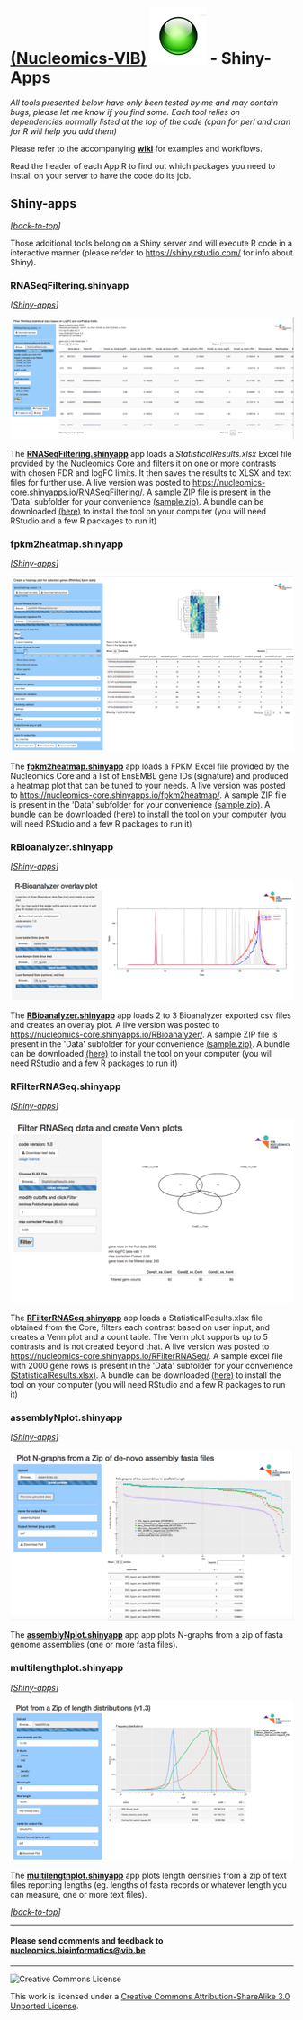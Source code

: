 [(Nucleomics-VIB)](https://github.com/Nucleomics-VIB)
![shiny-apps](pictures/shiny.png) - Shiny-Apps
==========

*All tools presented below have only been tested by me and may contain bugs, please let me know if you find some. Each tool relies on dependencies normally listed at the top of the code (cpan for perl and cran for R will help you add them)*

Please refer to the accompanying **[wiki](https://github.com/Nucleomics-VIB/shiny-apps/wiki)** for examples and workflows.

Read the header of each App.R to find out which packages you need to install on your server to have the code do its job.

## Shiny-apps
*[[back-to-top](#top)]*  

Those additional tools belong on a Shiny server and will execute R code in a interactive manner (please refder to https://shiny.rstudio.com/ for info about Shiny).


### **RNASeqFiltering.shinyapp** 
*[[Shiny-apps](#shiny-apps)]*

![RNASeqFiltering](pictures/RNASeqFiltering.png)

The **[RNASeqFiltering.shinyapp](RNASeqFiltering)** app loads a *StatisticalResults.xlsx* Excel file provided by the Nucleomics Core and filters it on one or more contrasts with chosen FDR and logFC limits. It then saves the results to XLSX and text files for further use. A live version was posted to https://nucleomics-core.shinyapps.io/RNASeqFiltering/. A sample ZIP file is present in the 'Data' subfolder for your convenience [(sample.zip)](https://github.com/Nucleomics-VIB/Shiny-apps/raw/master/RNASeqFiltering/Data/sample.zip). A bundle can be downloaded [(here)](https://github.com/Nucleomics-VIB/Shiny-apps/raw/master/RNASeqFiltering/Data/RNASeqFiltering-bundle.zip) to install the tool on your computer (you will need RStudio and a few R packages to run it)

### **fpkm2heatmap.shinyapp** 
*[[Shiny-apps](#shiny-apps)]*

![fpkm2heatmap](pictures/fpkm2heatmap.png)

The **[fpkm2heatmap.shinyapp](fpkm2heatmap)** app loads a FPKM Excel file provided by the Nucleomics Core and a list of EnsEMBL gene IDs (signature) and produced a heatmap plot that can be tuned to your needs. A live version was posted to https://nucleomics-core.shinyapps.io/fpkm2heatmap/. A sample ZIP file is present in the 'Data' subfolder for your convenience [(sample.zip)](https://github.com/Nucleomics-VIB/Shiny-apps/raw/master/fpkm2heatmap/Data/sample.zip). A bundle can be downloaded [(here)](https://github.com/Nucleomics-VIB/Shiny-apps/raw/master/fpkm2heatmap/Data/fpkm2heatmap-bundle.zip) to install the tool on your computer (you will need RStudio and a few R packages to run it)

### **RBioanalyzer.shinyapp** 
*[[Shiny-apps](#shiny-apps)]*

![RFilterRNASeq](pictures/RBioanalyzer.png)

The **[RBioanalyzer.shinyapp](RBioanalyzer)** app loads 2 to 3 Bioanalyzer exported csv files and creates an overlay plot. A live version was posted to https://nucleomics-core.shinyapps.io/RBioanalyzer/. A sample ZIP file is present in the 'Data' subfolder for your convenience [(sample.zip)](https://github.com/Nucleomics-VIB/Shiny-apps/raw/master/RBioanalyzer/Data/sample.zip). A bundle can be downloaded [(here)](https://github.com/Nucleomics-VIB/Shiny-apps/raw/master/RBioanalyzer/Data/RBioanalyzer-bundle.zip) to install the tool on your computer (you will need RStudio and a few R packages to run it)

### **RFilterRNASeq.shinyapp** 
*[[Shiny-apps](#shiny-apps)]*

![RFilterRNASeq](pictures/RFilterRNASeq.png)

The **[RFilterRNASeq.shinyapp](RFilterRNASeq)** app loads a StatisticalResults.xlsx file obtained from the Core, filters each contrast based on user input, and creates a Venn plot and a count table. The Venn plot supports up to 5 contrasts and is not created beyond that. A live version was posted to https://nucleomics-core.shinyapps.io/RFilterRNASeq/. A sample excel file with 2000 gene rows is present in the 'Data' subfolder for your convenience [(StatisticalResults.xlsx)](https://github.com/Nucleomics-VIB/Shiny-apps/raw/master/RFilterRNASeq/Data/StatisticalResults.xlsx). A bundle can be downloaded [(here)](https://github.com/Nucleomics-VIB/Shiny-apps/raw/master/RFilterRNASeq/Data/RFilterRNASeq-bundle.zip) to install the tool on your computer (you will need RStudio and a few R packages to run it)

### **assemblyNplot.shinyapp** 
*[[Shiny-apps](#shiny-apps)]*

![assemblyNplot](pictures/assemblyNplot.png)

The **[assemblyNplot.shinyapp](assemblyNplot)** app app plots N-graphs from a zip of fasta genome assemblies (one or more fasta files).

### **multilengthplot.shinyapp** 
*[[Shiny-apps](#shiny-apps)]*

![RFilterRNASeq](pictures/multilengthplot.png)

The **[multilengthplot.shinyapp](multilengthplot)** app plots length densities from a zip of text files reporting lengths (eg. lengths of fasta records or whatever length you can measure, one or more text files).


*[[back-to-top](#top)]*  

<hr>

<h4>Please send comments and feedback to <a href="mailto:nucleomics.bioinformatics@vib.be">nucleomics.bioinformatics@vib.be</a></h4>

<hr>

![Creative Commons License](http://i.creativecommons.org/l/by-sa/3.0/88x31.png?raw=true)

This work is licensed under a [Creative Commons Attribution-ShareAlike 3.0 Unported License](http://creativecommons.org/licenses/by-sa/3.0/).
